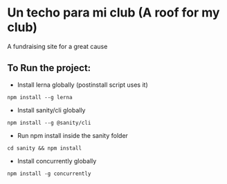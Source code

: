 # Un techo para mi club (A roof for my club)

A fundraising site for a great cause

## To Run the project:

- Install lerna globally (postinstall script uses it)

`npm install --g lerna`

- Install sanity/cli globally

`npm install --g @sanity/cli`

- Run npm install inside the sanity folder

`cd sanity && npm install`

- Install concurrently globally

`npm install -g concurrently`
